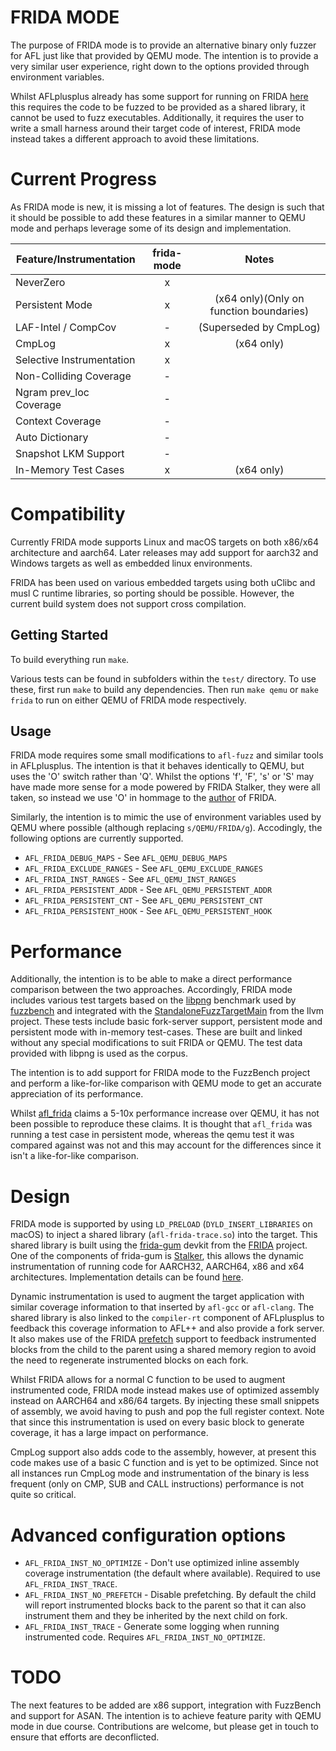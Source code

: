 # FRIDA MODE
The purpose of FRIDA mode is to provide an alternative binary only fuzzer for AFL
just like that provided by QEMU mode. The intention is to provide a very similar
user experience, right down to the options provided through environment variables.

Whilst AFLplusplus already has some support for running on FRIDA [here](https://github.com/AFLplusplus/AFLplusplus/tree/stable/utils/afl_frida)
this requires the code to be fuzzed to be provided as a shared library, it
cannot be used to fuzz executables. Additionally, it requires the user to write
a small harness around their target code of interest, FRIDA mode instead takes a
different approach to avoid these limitations.

# Current Progress
As FRIDA mode is new, it is missing a lot of features. The design is such that it
should be possible to add these features in a similar manner to QEMU mode and
perhaps leverage some of its design and implementation.

  | Feature/Instrumentation  | frida-mode | Notes                                   |
  | -------------------------|:----------:|:---------------------------------------:|
  | NeverZero                |     x      |                                         |
  | Persistent Mode          |     x      | (x64 only)(Only on function boundaries) |  
  | LAF-Intel / CompCov      |     -      | (Superseded by CmpLog)                  |  
  | CmpLog                   |     x      | (x64 only)                              |
  | Selective Instrumentation|     x      |                                         |
  | Non-Colliding Coverage   |     -      |                                         |
  | Ngram prev_loc Coverage  |     -      |                                         |
  | Context Coverage         |     -      |                                         |
  | Auto Dictionary          |     -      |                                         |
  | Snapshot LKM Support     |     -      |                                         |
  | In-Memory Test Cases     |     x      |(x64 only)                               |

# Compatibility
Currently FRIDA mode supports Linux and macOS targets on both x86/x64
architecture and aarch64. Later releases may add support for aarch32 and Windows
targets as well as embedded linux environments.

FRIDA has been used on various embedded targets using both uClibc and musl C
runtime libraries, so porting should be possible. However, the current build
system does not support cross compilation.

## Getting Started
To build everything run `make`.

Various tests can be found in subfolders within the `test/` directory. To use
these, first run `make` to build any dependencies. Then run `make qemu` or
`make frida` to run on either QEMU of FRIDA mode respectively.

## Usage
FRIDA mode requires some small modifications to `afl-fuzz` and similar tools
in AFLplusplus. The intention is that it behaves identically to QEMU, but uses
the 'O' switch rather than 'Q'. Whilst the options 'f', 'F', 's' or 'S' may have
made more sense for a mode powered by FRIDA Stalker, they were all taken, so
instead we use 'O' in hommage to the [author](https://github.com/oleavr) of
FRIDA.

Similarly, the intention is to mimic the use of environment variables used by
QEMU where possible (although replacing `s/QEMU/FRIDA/g`). Accodingly, the
following options are currently supported.

* `AFL_FRIDA_DEBUG_MAPS` - See `AFL_QEMU_DEBUG_MAPS`
* `AFL_FRIDA_EXCLUDE_RANGES` - See `AFL_QEMU_EXCLUDE_RANGES`
* `AFL_FRIDA_INST_RANGES` - See `AFL_QEMU_INST_RANGES`
* `AFL_FRIDA_PERSISTENT_ADDR` - See `AFL_QEMU_PERSISTENT_ADDR`
* `AFL_FRIDA_PERSISTENT_CNT` - See `AFL_QEMU_PERSISTENT_CNT`
* `AFL_FRIDA_PERSISTENT_HOOK` - See `AFL_QEMU_PERSISTENT_HOOK`


# Performance

Additionally, the intention is to be able to make a direct performance
comparison between the two approaches. Accordingly, FRIDA mode includes various
test targets based on the [libpng](https://libpng.sourceforge.io/) benchmark used by
[fuzzbench](https://google.github.io/fuzzbench/) and integrated with the
[StandaloneFuzzTargetMain](https://raw.githubusercontent.com/llvm/llvm-project/main/compiler-rt/lib/fuzzer/standalone/StandaloneFuzzTargetMain.c)
from the llvm project. These tests include basic fork-server support, persistent mode
and persistent mode with in-memory test-cases. These are built and linked without
any special modifications to suit FRIDA or QEMU. The test data provided with libpng
is used as the corpus.

The intention is to add support for FRIDA mode to the FuzzBench project and
perform a like-for-like comparison with QEMU mode to get an accurate
appreciation of its performance.

Whilst [afl_frida](https://github.com/AFLplusplus/AFLplusplus/tree/stable/utils/afl_frida)
claims a 5-10x performance increase over QEMU, it has not been possible to
reproduce these claims. It is thought that `afl_frida` was running a test case
in persistent mode, whereas the qemu test it was compared against was not and
this may account for the differences since it isn't a like-for-like comparison.

# Design
FRIDA mode is supported by using `LD_PRELOAD` (`DYLD_INSERT_LIBRARIES` on macOS)
to inject a shared library (`afl-frida-trace.so`) into the target. This shared
library is built using the [frida-gum](https://github.com/frida/frida-gum)
devkit from the [FRIDA](https://github.com/frida/frida) project. One of the
components of frida-gum is [Stalker](https://medium.com/@oleavr/anatomy-of-a-code-tracer-b081aadb0df8),
this allows the dynamic instrumentation of running code for AARCH32, AARCH64,
x86 and x64 architectures. Implementation details can be found
[here](https://frida.re/docs/stalker/).

Dynamic instrumentation is used to augment the target application with similar
coverage information to that inserted by `afl-gcc` or `afl-clang`. The shared
library is also linked to the `compiler-rt` component of AFLplusplus to feedback
this coverage information to AFL++ and also provide a fork server. It also makes
use of the FRIDA [prefetch](https://github.com/frida/frida-gum/blob/56dd9ba3ee9a5511b4b0c629394bf122775f1ab7/gum/gumstalker.h#L115)
support to feedback instrumented blocks from the child to the parent using a
shared memory region to avoid the need to regenerate instrumented blocks on each
fork.

Whilst FRIDA allows for a normal C function to be used to augment instrumented
code, FRIDA mode instead makes use of optimized assembly instead on AARCH64 and
x86/64 targets. By injecting these small snippets of assembly, we avoid having
to push and pop the full register context. Note that since this instrumentation
is used on every basic block to generate coverage, it has a large impact on
performance.

CmpLog support also adds code to the assembly, however, at present this code
makes use of a basic C function and is yet to be optimized. Since not all
instances run CmpLog mode and instrumentation of the binary is less frequent
(only on CMP, SUB and CALL instructions) performance is not quite so critical.

# Advanced configuration options
* `AFL_FRIDA_INST_NO_OPTIMIZE` - Don't use optimized inline assembly coverage
instrumentation (the default where available). Required to use
`AFL_FRIDA_INST_TRACE`.
* `AFL_FRIDA_INST_NO_PREFETCH` - Disable prefetching. By default the child will
report instrumented blocks back to the parent so that it can also instrument
them and they be inherited by the next child on fork.
* `AFL_FRIDA_INST_TRACE` - Generate some logging when running instrumented code.
Requires `AFL_FRIDA_INST_NO_OPTIMIZE`.

# TODO
The next features to be added are x86 support, integration with FuzzBench and
support for ASAN. The intention is to achieve feature parity with QEMU mode in
due course. Contributions are welcome, but please get in touch to ensure that
efforts are deconflicted.
